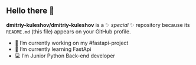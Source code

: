 ## Hello there 👋


**dmitriy-kuleshov/dmitriy-kuleshov** is a ✨ _special_ ✨ repository because its `README.md` (this file) appears on your GitHub profile.

- 🔭 I’m currently working on my #fastapi-project
- 🌱 I’m currently learning FastApi
- 💻 I’m Junior Python Back-end developer
   

